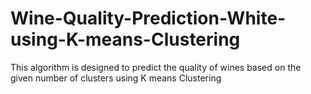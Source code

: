 # Wine-Quality-Prediction-White-using-K-means-Clustering
This algorithm is designed to predict the quality of wines based on the given number of clusters using K means Clustering
